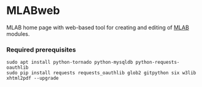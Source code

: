 # MLABweb

MLAB home page with web-based tool for creating and editing of [MLAB](https://github.com/MLAB-project/Modules) modules.


### Required prerequisites

    sudo apt install python-tornado python-mysqldb python-requests-oauthlib
    sudo pip install requests requests_oauthlib glob2 gitpython six w3lib xhtml2pdf --upgrade
